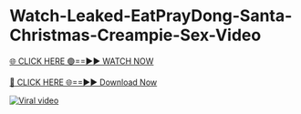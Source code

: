 # Watch-Leaked-EatPrayDong-Santa-Christmas-Creampie-Sex-Video

[🌐 CLICK HERE 🟢==►► WATCH NOW](https://xgitx.com/watch/)

[🔴 CLICK HERE 🌐==►► Download Now](https://xgitx.com/watch/)

[![Viral video](https://i.imgur.com/dJHk4Zq.gif)](https://xgitx.com/watch/)
